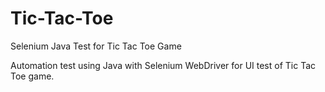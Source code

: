 # Tic-Tac-Toe
Selenium Java Test for Tic Tac Toe Game

Automation test using Java with Selenium WebDriver for UI test of Tic Tac Toe game. 
